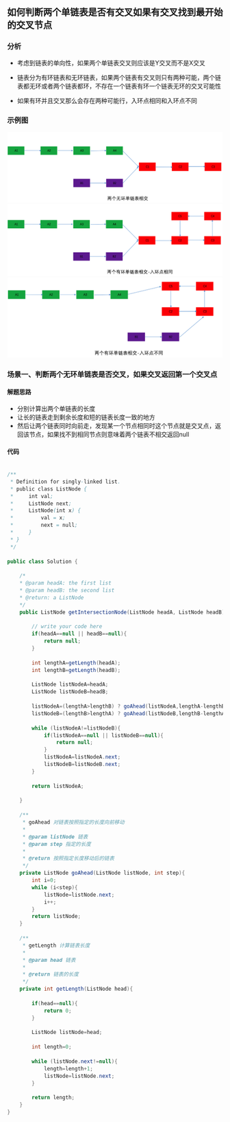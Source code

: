 ## 如何判断两个单链表是否有交叉如果有交叉找到最开始的交叉节点

### 分析

- 考虑到链表的单向性，如果两个单链表交叉则应该是Y交叉而不是X交叉

- 链表分为有环链表和无环链表，如果两个链表有交叉则只有两种可能，两个链表都无环或者两个链表都环，不存在一个链表有环一个链表无环的交叉可能性

- 如果有环并且交叉那么会存在两种可能行，入环点相同和入环点不同

### 示例图
 
![两个无环单链表相交](https://github.com/chlsmile/note/blob/master/notefile/%E6%95%B0%E6%8D%AE%E7%BB%93%E6%9E%84/%E4%B8%A4%E4%B8%AA%E6%97%A0%E7%8E%AF%E5%8D%95%E9%93%BE%E8%A1%A8%E7%9B%B8%E4%BA%A4.png)
![两个有环单链表相交入环点相同](https://github.com/chlsmile/note/blob/master/notefile/%E6%95%B0%E6%8D%AE%E7%BB%93%E6%9E%84/%E4%B8%A4%E4%B8%AA%E6%9C%89%E7%8E%AF%E5%8D%95%E9%93%BE%E8%A1%A8%E7%9B%B8%E4%BA%A4-%E5%85%A5%E7%8E%AF%E7%82%B9%E7%9B%B8%E5%90%8C.png)
![两个有环单链表相交入环点不同](https://github.com/chlsmile/note/blob/master/notefile/%E6%95%B0%E6%8D%AE%E7%BB%93%E6%9E%84/%E4%B8%A4%E4%B8%AA%E6%9C%89%E7%8E%AF%E5%8D%95%E9%93%BE%E8%A1%A8%E7%9B%B8%E4%BA%A4-%E5%85%A5%E7%8E%AF%E7%82%B9%E4%B8%8D%E5%90%8C.png)


### 场景一、判断两个无环单链表是否交叉，如果交叉返回第一个交叉点

#### 解题思路

- 分别计算出两个单链表的长度
- 让长的链表走到剩余长度和短的链表长度一致的地方
- 然后让两个链表同时向前走，发现某一个节点相同时这个节点就是交叉点，返回该节点，如果找不到相同节点则意味着两个链表不相交返回null

#### 代码
```java

/**
 * Definition for singly-linked list.
 * public class ListNode {
 *     int val;
 *     ListNode next;
 *     ListNode(int x) {
 *         val = x;
 *         next = null;      
 *     }
 * }
 */

public class Solution {
   
    /*
    * @param headA: the first list
    * @param headB: the second list
    * @return: a ListNode
    */
    public ListNode getIntersectionNode(ListNode headA, ListNode headB) {

        // write your code here
        if(headA==null || headB==null){
            return null;
        }

        int lengthA=getLength(headA);
        int lengthB=getLength(headB);

        ListNode listNodeA=headA;
        ListNode listNodeB=headB;

        listNodeA=(lengthA>lengthB) ? goAhead(listNodeA,lengthA-lengthB) : listNodeA;
        listNodeB=(lengthB>lengthA) ? goAhead(listNodeB,lengthB-lengthA) : listNodeB;

        while (listNodeA!=listNodeB){
            if(listNodeA==null || listNodeB==null){
                return null;
            }
            listNodeA=listNodeA.next;
            listNodeB=listNodeB.next;
        }

        return listNodeA;

    }

    /**
     * goAhead 对链表按照指定的长度向前移动
     *
     * @param listNode 链表
     * @param step 指定的长度
     *             
     * @return 按照指定长度移动后的链表
     */
    private ListNode goAhead(ListNode listNode, int step){
        int i=0;
        while (i<step){
            listNode=listNode.next;
            i++;
        }
        return listNode;
    }

    /**
     * getLength 计算链表长度
     *
     * @param head 链表
     * 
     * @return 链表的长度
     */
    private int getLength(ListNode head){

        if(head==null){
            return 0;
        }

        ListNode listNode=head;

        int length=0;

        while (listNode.next!=null){
            length=length+1;
            listNode=listNode.next;
        }

        return length;
    }
}
```
